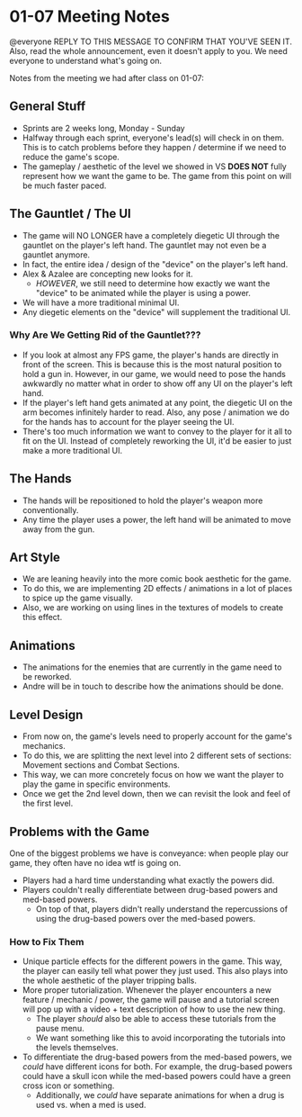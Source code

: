 # 01-07 Meeting Notes

@everyone REPLY TO THIS MESSAGE TO CONFIRM THAT YOU'VE SEEN IT. Also, read the whole announcement, even it doesn't apply to you. We need everyone to understand what's going on.

Notes from the meeting we had after class on 01-07:

## General Stuff
- Sprints are 2 weeks long, Monday - Sunday
- Halfway through each sprint, everyone's lead(s) will check in on them. This is to catch problems before they happen / determine if we need to reduce the game's scope.
- The gameplay / aesthetic of the level we showed in VS **DOES NOT** fully represent how we want the game to be. The game from this point on will be much faster paced.

## The Gauntlet / The UI
- The game will NO LONGER have a completely diegetic UI through the gauntlet on the player's left hand. The gauntlet may not even be a gauntlet anymore.
- In fact, the entire idea / design of the "device" on the player's left hand.
- Alex & Azalee are concepting new looks for it.
	- *HOWEVER*, we still need to determine how exactly we want the "device" to be animated while the player is using a power.
- We will have a more traditional minimal UI.
- Any diegetic elements on the "device" will supplement the traditional UI.

### Why Are We Getting Rid of the Gauntlet???
- If you look at almost any FPS game, the player's hands are directly in front of the screen. This is because this is the most natural position to hold a gun in. However, in our game, we would need to pose the hands awkwardly no matter what in order to show off any UI on the player's left hand.
- If the player's left hand gets animated at any point, the diegetic UI on the arm becomes infinitely harder to read. Also, any pose / animation we do for the hands has to account for the player seeing the UI.
- There's too much information we want to convey to the player for it all to fit on the UI. Instead of completely reworking the UI, it'd be easier to just make a more traditional UI.

## The Hands
- The hands will be repositioned to hold the player's weapon more conventionally.
- Any time the player uses a power, the left hand will be animated to move away from the gun.

## Art Style
- We are leaning heavily into the more comic book aesthetic for the game.
- To do this, we are implementing 2D effects / animations in a lot of places to spice up the game visually.
- Also, we are working on using lines in the textures of models to create this effect.

## Animations
- The animations for the enemies that are currently in the game need to be reworked.
- Andre will be in touch to describe how the animations should be done.

## Level Design
- From now on, the game's levels need to properly account for the game's mechanics.
- To do this, we are splitting the next level into 2 different sets of sections: Movement sections and Combat Sections.
- This way, we can more concretely focus on how we want the player to play the game in specific environments.
- Once we get the 2nd level down, then we can revisit the look and feel of the first level.

## Problems with the Game

One of the biggest problems we have is conveyance: when people play our game, they often have no idea wtf is going on.

- Players had a hard time understanding what exactly the powers did.
- Players couldn't really differentiate between drug-based powers and med-based powers.
	- On top of that, players didn't really understand the repercussions of using the drug-based powers over the med-based powers.

### How to Fix Them

- Unique particle effects for the different powers in the game. This way, the player can easily tell what power they just used. This also plays into the whole aesthetic of the player tripping balls.
- More proper tutorialization. Whenever the player encounters a new feature / mechanic / power, the game will pause and a tutorial screen will pop up with a video + text description of how to use the new thing.
	- The player *should* also be able to access these tutorials from the pause menu.
	- We want something like this to avoid incorporating the tutorials into the levels themselves.
- To differentiate the drug-based powers from the med-based powers, we *could* have different icons for both. For example, the drug-based powers could have a skull icon while the med-based powers could have a green cross icon or something.
	- Additionally, we *could* have separate animations for when a drug is used vs. when a med is used.
